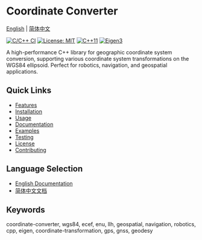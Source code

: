 # Coordinate Converter

[English](docs/README.en.md) | [简体中文](docs/README.zh-CN.md)

[![C/C++ CI](https://github.com/171930433/coordinate_converter/actions/workflows/c-cpp.yml/badge.svg)](https://github.com/171930433/coordinate_converter/actions/workflows/c-cpp.yml)
[![License: MIT](https://img.shields.io/badge/License-MIT-yellow.svg)](https://opensource.org/licenses/MIT)
[![C++11](https://img.shields.io/badge/C%2B%2B-11-blue.svg)](https://en.wikipedia.org/wiki/C%2B%2B11)
[![Eigen3](https://img.shields.io/badge/Eigen-3.4.0-green.svg)](https://eigen.tuxfamily.org/)

A high-performance C++ library for geographic coordinate system conversion, supporting various coordinate system transformations on the WGS84 ellipsoid. Perfect for robotics, navigation, and geospatial applications.

## Quick Links

- [Features](docs/README.en.md#features)
- [Installation](docs/README.en.md#installation)
- [Usage](docs/README.en.md#usage)
- [Documentation](docs/README.en.md#main-interface)
- [Examples](docs/README.en.md#examples)
- [Testing](docs/README.en.md#testing)
- [License](docs/README.en.md#license)
- [Contributing](docs/README.en.md#contributing)

## Language Selection

- [English Documentation](docs/README.en.md)
- [简体中文文档](docs/README.zh-CN.md)

## Keywords

coordinate-converter, wgs84, ecef, enu, llh, geospatial, navigation, robotics, cpp, eigen, coordinate-transformation, gps, gnss, geodesy